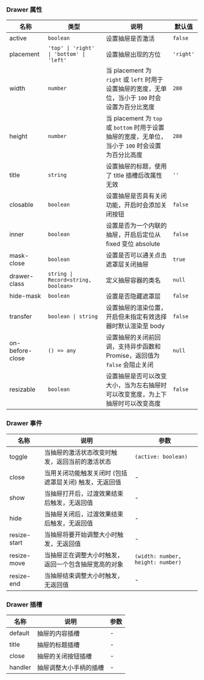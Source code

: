 ### Drawer 属性

| 名称         | 类型              | 说明                                                                                            | 默认值  |
| ------------ | ----------------- | ----------------------------------------------------------------------------------------------- | ------- |
| active       | `boolean`           | 设置抽屉是否激活                                                                                | `false`   |
| placement    | `'top' \| 'right' \| 'bottom' \| 'left'`             | 设置抽屉出现的方位                                   | `'right'` |
| width        | `number`  | 当 placement 为 `right` 或 `left` 时用于设置抽屉的宽度，无单位，当小于 `100` 时会设置为百分比宽度 | `280`     |
| height       | `number`  | 当 placement 为 `top` 或 `bottom` 时用于设置抽屉的宽度，无单位，当小于 `100` 时会设置为百分比高度 | `280`     |
| title        | `string`            | 设置抽屉的标题，使用了 title 插槽后改属性无效                                                   | `''`      |
| closable     | `boolean`           | 设置抽屉是否具有关闭功能，开启时会添加关闭按钮                                                  | `false`   |
| inner        | `boolean`           | 设置是否为一个内联的抽屉，开启后定位从 fixed 变位 absolute                                      | `false`   |
| mask-close   | `boolean`           | 设置是否可以通关点击遮罩层关闭抽屉                                                              | `true`    |
| drawer-class | `string \| Record<string, boolean>`  | 定义抽屉容器的类名                                                                              | `null`    |
| hide-mask    | `boolean`           | 设置是否隐藏遮罩层                                                                              | `false`   |
| transfer     | `boolean \| string` | 设置抽屉的渲染位置，开启但未指定有效选择器时默认渲染至 body                                     | `false`   |
| on-before-close | `() => any`          | 设置抽屉的关闭前回调，支持异步函数和 Promise，返回值为 `false` 会阻止关闭                         | `null`    |
| resizable    | `boolean`           | 设置抽屉是否可以改变大小，当为左右抽屉时可以改变宽度，为上下抽屉时可以改变高度                  | `false`   |

### Drawer 事件

| 名称            | 说明                                                   | 参数              |
| --------------- | ------------------------------------------------------ | ----------------- |
| toggle       | 当抽屉的激活状态改变时触发，返回当前的激活状态         | `(active: boolean)`            |
| close        | 当用关闭功能触发关闭时 (包括遮罩层关闭) 触发，无返回值 | -                 |
| show         | 当抽屉打开后，过渡效果结束后触发，无返回值             | -                 |
| hide         | 当抽屉关闭后，过渡效果结束后触发，无返回值             | -                 |
| resize-start | 当抽屉将要开始调整大小时触发，无返回值                 | -                 |
| resize-move  | 当抽屉正在调整大小时触发，返回一个包含抽屉宽高的对象   | `(width: number, height: number)` |
| resize-end   | 当抽屉结束调整大小时触发，无返回值                     | -                 |

### Drawer 插槽

| 名称    | 说明                                                       | 参数 |
| ------- | ---------------------------------------------------------- | --- |
| default | 抽屉的内容插槽                                             | - |
| title   | 抽屉的标题插槽 | - |
| close   | 抽屉的关闭按钮插槽                                         | - |
| handler | 抽屉调整大小手柄的插槽                                     | - |
